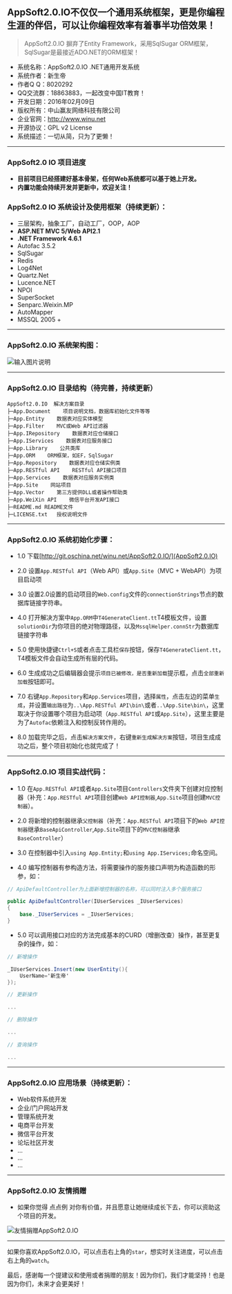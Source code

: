 ## AppSoft2.0.IO不仅仅一个通用系统框架，更是你编程生涯的伴侣，可以让你编程效率有着事半功倍效果！


> AppSoft2.0.IO 摒弃了Entity Framework，采用SqlSugar ORM框架，SqlSugar是最接近ADO.NET的ORM框架！

* 系统名称：AppSoft2.0.IO .NET通用开发系统
* 系统作者：新生帝
* 作者Q Q：8020292
* QQ交流群：18863883，一起改变中国IT教育！
* 开发日期：2016年02月09日
* 版权所有：中山赢友网络科技有限公司
* 企业官网：http://www.winu.net
* 开源协议：GPL v2 License
* 系统描述：一切从简，只为了更懒！

*****

### AppSoft2.0 IO 项目进度

* **目前项目已经搭建好基本骨架，任何Web系统都可以基于她上开发。**
* **内置功能会持续开发并更新中，欢迎关注！**

### AppSoft2.0 IO 系统设计及使用框架（持续更新）：

* 三层架构，抽象工厂，自动工厂，OOP，AOP
* **ASP.NET MVC 5/Web API2.1**
* **.NET Framework 4.6.1**
* Autofac 3.5.2
* SqlSugar
* Redis
* Log4Net
* Quartz.Net
* Lucence.NET
* NPOI
* SuperSocket
* Senparc.Weixin.MP
* AutoMapper
* MSSQL 2005 + 

*****

### AppSoft2.0.IO 系统架构图：

![输入图片说明](http://git.oschina.net/uploads/images/2016/0212/023235_1173f9d3_526496.jpeg "在这里输入图片标题")

*****

### AppSoft2.0.IO 目录结构（待完善，持续更新）

```
AppSoft2.0.IO  解决方案目录
├─App.Document    项目说明文档，数据库初始化文件等等
├─App.Entity    数据表对应实体模型
├─App.Filter    MVC或Web API过滤器
├─App.IRepository    数据表对应仓储接口
├─App.IServices    数据表对应服务接口
├─App.Library    公共类库
├─App.ORM    ORM框架，如EF，SqlSugar
├─App.Repository    数据表对应仓储实例类
├─App.RESTful API    RESTful API接口项目
├─App.Services    数据表对应服务实例类
├─App.Site    网站项目
├─App.Vector    第三方提供DLL或者操作帮助类
├─App.WeiXin API	微信平台开发API接口
├─README.md	README文件
├─LICENSE.txt	授权说明文件

```

*****

### AppSoft2.0.IO 系统初始化步骤：

* 1.0 下载[http://git.oschina.net/winu.net/AppSoft2.0.IO/](AppSoft2.0.IO)

* 2.0 设置`App.RESTful API`（Web API）或`App.Site`（MVC + WebAPI）为项目启动项

* 3.0 设置2.0设置的启动项目的`Web.config`文件的`connectionStrings`节点的数据库链接字符串。

* 4.0 打开解决方案中`App.ORM`中`T4GenerateClient.tt`T4模板文件，设置`solutionDir`为你项目的绝对物理路径，以及`MssqlHelper.connStr`为数据库链接字符串

* 5.0 使用快捷键`Ctrl+S`或者点击工具栏`保存`按钮，保存`T4GenerateClient.tt`，T4模板文件会自动生成所有层的代码。

* 6.0 生成成功之后编辑器会提示`项目已被修改，是否重新加载`提示框，点击`全部重新加载`按钮即可。

* 7.0 右键`App.Repository`和`App.Services`项目，选择`属性`，点击左边的菜单`生成`，并设置`输出路径`为`..\App.RESTful API\bin\`或者`..\App.Site\bin\`，这里取决于你设置哪个项目为启动项（`App.RESTful API`或`App.Site`），这里主要是为了`Autofac`依赖注入和控制反转作用的。

* 8.0 加载完毕之后，点击`解决方案文件`，右键`重新生成解决方案`按钮，项目生成成功之后，整个项目初始化也就完成了！

*****

### AppSoft2.0.IO 项目实战代码：

* 1.0 在`App.RESTful API`或者`App.Site`项目`Controllers`文件夹下创建对应控制器（补充：`App.RESTful API`项目创建`Web API控制器`,`App.Site`项目创建`MVC控制器`）。

* 2.0 将新增的控制器继承`父控制器`（补充：`App.RESTful API`项目下的`Web API控制器`继承`BaseApiController`,`App.Site`项目下的`MVC控制器`继承`BaseController`）

* 3.0 在控制器中引入`using App.Entity;`和`using App.IServices;`命名空间。

* 4.0 编写控制器有参构造方法，将需要操作的服务接口声明为构造函数的形参，如：


```C#
// ApiDefaultController为上面新增控制器的名称，可以同时注入多个服务接口

public ApiDefaultController(IUserServices _IUserServices)
{
    base._IUserServices = _IUserServices;
}

```

* 5.0 可以调用接口对应的方法完成基本的CURD（增删改查）操作，甚至更复杂的操作，如：


```C#
// 新增操作

_IUserServices.Insert(new UserEntity(){
    UserName='新生帝'
});

// 更新操作

...

// 删除操作

...

// 查询操作

...

```

*****

### AppSoft2.0.IO 应用场景（持续更新）：

* Web软件系统开发
* 企业/门户网站开发
* 管理系统开发
* 电商平台开发
* 微信平台开发
* 论坛社区开发
* ...
* ...
* ...

*****

### AppSoft2.0.IO 友情捐赠

* 如果你觉得 点点例 对你有价值，并且愿意让她继续成长下去，你可以资助这个项目的开发。

![友情捐赠AppSoft2.0.IO](http://git.oschina.net/uploads/images/2016/0207/160936_8f2d5f2e_526496.png "友情捐赠AppSoft2.0.IO")

*****

如果你喜欢AppSoft2.0.IO，可以点击右上角的`star`，想实时关注进度，可以点击右上角的`watch`。

最后，感谢每一个提建议和使用或者捐赠的朋友！因为你们，我们才能坚持！也是因为你们，未来才会更美好！